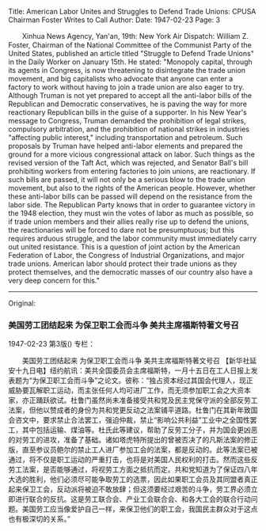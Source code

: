 Title: American Labor Unites and Struggles to Defend Trade Unions: CPUSA Chairman Foster Writes to Call
Author:
Date: 1947-02-23
Page: 3

　　Xinhua News Agency, Yan'an, 19th: New York Air Dispatch: William Z. Foster, Chairman of the National Committee of the Communist Party of the United States, published an article titled "Struggle to Defend Trade Unions" in the Daily Worker on January 15th. He stated: "Monopoly capital, through its agents in Congress, is now threatening to disintegrate the trade union movement, and big capitalists who advocate that anyone can enter a factory to work without having to join a trade union are also eager to try. Although Truman is not yet prepared to accept all the anti-labor bills of the Republican and Democratic conservatives, he is paving the way for more reactionary Republican bills in the guise of a supporter. In his New Year's message to Congress, Truman demanded the prohibition of legal strikes, compulsory arbitration, and the prohibition of national strikes in industries "affecting public interest," including transportation and petroleum. Such proposals by Truman have helped anti-labor elements and prepared the ground for a more vicious congressional attack on labor. Such things as the revised version of the Taft Act, which was rejected, and Senator Ball's bill prohibiting workers from entering factories to join unions, are reactionary. If such bills are passed, it will not only be a serious blow to the trade union movement, but also to the rights of the American people. However, whether these anti-labor bills can be passed will depend on the resistance from the labor side. The Republican Party knows that in order to guarantee victory in the 1948 election, they must win the votes of labor as much as possible, so if trade union members and their allies really rise up to defend the unions, the reactionaries will be forced to dare not be presumptuous; but this requires arduous struggle, and the labor community must immediately carry out united resistance. This is a question of joint action by the American Federation of Labor, the Congress of Industrial Organizations, and major trade unions. American labor should protect their trade unions as they protect themselves, and the democratic masses of our country also have a very deep concern for this."



<hr /> 

Original: 


### 美国劳工团结起来  为保卫职工会而斗争  美共主席福斯特著文号召

1947-02-23
第3版()
专栏：

　　美国劳工团结起来
    为保卫职工会而斗争
    美共主席福斯特著文号召
    【新华社延安十九日电】纽约航讯：美共全国委员会主席福斯特，一月十五日在工人日报上发表题为“为保卫职工会而斗争”之论文。彼称：“独占资本经过其国会代理人，现正威胁要瓦解职工运动，而主张任何人均可进厂工作，而无须参加职工会之大资本家，亦正踊跃欲试。杜鲁门虽然尚未准备接受共和党及民主党保守派的全部反劳工法案，但他以赞成者的身份为共和党更反动之法案铺平道路。杜鲁门在其新年致国会咨文中，要求禁止合法罢工，强迫仲裁，禁止“影响公共利益”工业中之全国性罢工，其中包括运输、煤油等。杜氏此等建议，帮助了反劳工分子，并为国会更凶恶的对劳工的进攻，准备了基础。诸如塔虎特所提出的曾被否决了的凡斯法案的修正版，直至参议员鲍尔的禁止工人进厂参加工会的法案，都是反动的。此等法案已被通过，将不仅是职工运动的严重打击，也将是对美国人民权利的打击。然而这些反劳工法案，是否能够通过，将视劳工方面之抵抗而定。共和党知道为了保证四八年大选的胜利，他们必须尽可能争取劳工的选票，因此如果职工会员及其同盟者真正起来保卫工会，反动派将被迫不敢放肆；但这须要经过艰苦的斗争，劳工界必须立即进行联合的反抗。这是劳工联合会、产业工会联合会、和各大工会的联合行动问题。美国劳工应当像爱护自己一样，来保卫他们的职工会，我国民主群众对于这点也有极深切的关系。”
